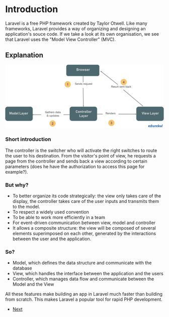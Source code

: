 # Introduction

Laravel is a free PHP framework created by Taylor Otwell. Like many frameworks, Laravel provides a way of organizing and designing an application's souce code. If we take a look at its own organisation, we see that Laravel uses the "Model View Controller" (MVC). 

## Explanation

![MCV](../assets/MVC-1.png)

### Short introduction

The controller is the switcher who will activate the right switches to route the user to his destination. From the visitor's point of view, he requests a page from the controller and sends back a view according to certain parameters (does he have the authorization to access this page for example?).

### But why?

- To better organize its code strategically: the view only takes care of the display, the controller takes care of the user inputs and transmits them to the model.
- To respect a widely used convention
- To be able to work more efficiently in a team
- For event-driven communication between view, model and controller
- It allows a composite structure: the view will be composed of several elements superimposed on each other, generated by the interactions between the user and the application.

### So?

- Model, which defines the data structure and communicate with the database
- View, which handles the interface between the application and the users
- Controller, which manages data flow and communicate between the Model and the View

All these features make building an app in Laravel much faster than building from scratch. This makes Laravel a popular tool for rapid PHP development.

- [Next](b.composer.md)